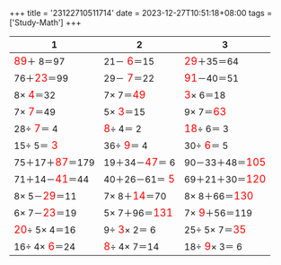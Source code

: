 +++ 
title = '23122710511714' 
date = 2023-12-27T10:51:18+08:00 
tags = ['Study-Math'] 
+++ 

1 | 2 | 3 
-- | -- | -- 
<font color=red size=4>89</font>＋ 8＝97 | 21－<font color=red size=4> 6</font>＝15 | <font color=red size=4>29</font>＋35＝64 
76＋<font color=red size=4>23</font>＝99 | 29－<font color=red size=4> 7</font>＝22 | <font color=red size=4>91</font>－40＝51 
 8×<font color=red size=4> 4</font>＝32 |  7× 7＝<font color=red size=4>49</font> | <font color=red size=4> 3</font>× 6＝18 
 7×<font color=red size=4> 7</font>＝49 |  5×<font color=red size=4> 3</font>＝15 |  9× 7＝<font color=red size=4>63</font> 
28÷<font color=red size=4> 7</font>＝ 4 | <font color=red size=4> 8</font>÷ 4＝ 2 | <font color=red size=4>18</font>÷ 6＝ 3 
15÷ 5＝<font color=red size=4> 3</font> | 36÷<font color=red size=4> 9</font>＝ 4 | 30÷<font color=red size=4> 6</font>＝ 5 
75＋17＋<font color=red size=4>87</font>＝179 | 19＋34－<font color=red size=4>47</font>＝ 6 | 90－33＋48＝<font color=red size=4>105</font> 
71＋14－<font color=red size=4>41</font>＝44 | 40＋26－61＝<font color=red size=4> 5</font> | 69＋21＋30＝<font color=red size=4>120</font> 
 8× 5－<font color=red size=4>29</font>＝11 |  7× 8＋<font color=red size=4>14</font>＝70 |  8× 8＋66＝<font color=red size=4>130</font> 
 6× 7－<font color=red size=4>23</font>＝19 |  5× 7＋96＝<font color=red size=4>131</font> |  7×<font color=red size=4> 9</font>＋56＝119 
<font color=red size=4>20</font>÷ 5× 4＝16 |  9÷<font color=red size=4> 3</font>× 2＝ 6 | 25÷ 5× 7＝<font color=red size=4>35</font> 
16÷ 4×<font color=red size=4> 6</font>＝24 | <font color=red size=4> 8</font>÷ 4× 7＝14 | 18÷<font color=red size=4> 9</font>× 3＝ 6 

